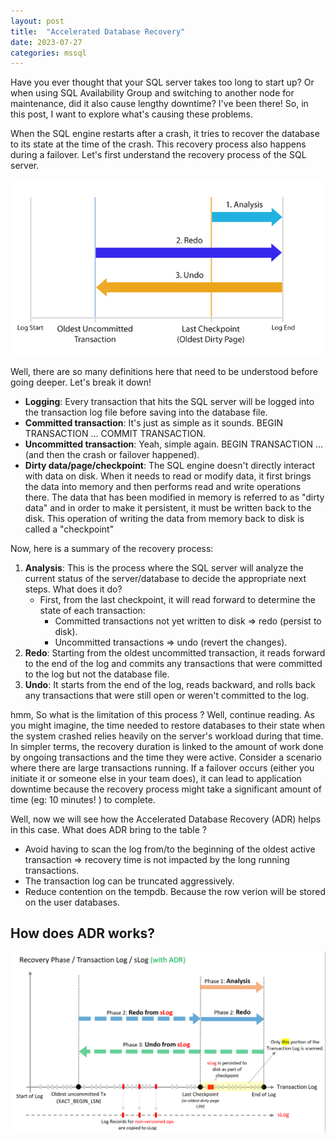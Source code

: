 ```yaml
---
layout: post
title:  "Accelerated Database Recovery"
date: 2023-07-27
categories: mssql
---
```

Have you ever thought that your SQL server takes too long to start up? Or when using SQL Availability Group and switching to another node for maintenance, did it also cause lengthy downtime? I've been there! So, in this post, I want to explore what's causing these problems.

When the SQL engine restarts after a crash, it tries to recover the database to its state at the time of the crash. This recovery process also happens during a failover.
Let's first understand the recovery process of the SQL server.

![sql recovery process](/assets/recovery_process.png "SQL recovery process")

Well, there are so many definitions here that need to be understood before going deeper. Let's break it down!

- **Logging**: Every transaction that hits the SQL server will be logged into the transaction log file before saving into the database file.
- **Committed transaction**: It's just as simple as it sounds. BEGIN TRANSACTION ... COMMIT TRANSACTION.
- **Uncommitted transaction**: Yeah, simple again. BEGIN TRANSACTION ... (and then the crash or failover happened).
- **Dirty data/page/checkpoint**: The SQL engine doesn't directly interact with data on disk. When it needs to read or modify data, it first brings the data into memory and then performs read and write operations there. The data that has been modified in memory is referred to as "dirty data" and in order to make it persistent, it must be written back to the disk. This operation of writing the data from memory back to disk is called a "checkpoint"
 
Now, here is a summary of the recovery process:
1. **Analysis**: This is the process where the SQL server will analyze the current status of the server/database to decide the appropriate next steps. What does it do?
    - First, from the last checkpoint, it will read forward to determine the state of each transaction:
        - Committed transactions not yet written to disk => redo (persist to disk).
        - Uncommitted transactions => undo (revert the changes).
2. **Redo**: Starting from the oldest uncommitted transaction, it reads forward to the end of the log and commits any transactions that were committed to the log but not the database file.
3. **Undo**: It starts from the end of the log, reads backward, and rolls back any transactions that were still open or weren't committed to the log.

hmm, So what is the limitation of this process ? Well, continue reading.
As you might imagine, the time needed to restore databases to their state when the system crashed relies heavily on the server's workload during that time. In simpler terms, the recovery duration is linked to the amount of work done by ongoing transactions and the time they were active. Consider a scenario where there are large transactions running. If a failover occurs (either you initiate it or someone else in your team does), it can lead to application downtime because the recovery process might take a significant amount of time (eg: 10 minutes! ) to complete.

Well, now we will see how the Accelerated Database Recovery (ADR) helps in this case.
What does ADR bring to the table ?
- Avoid having to scan the log from/to the beginning of the oldest active transaction => recovery time is not impacted by the long running transactions.
- The transaction log can be truncated aggressively.
- Reduce contention on the tempdb. Because the row verion will be stored on the user databases.

## How does ADR works?
![sql recovery process with ADR](/assets/recovery_process_adr.png "SQL recovery process with ADR")

